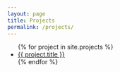 ```yaml
---
layout: page
title: Projects
permalink: /projects/
---
```

<ul>
{% for project in site.projects %}
  <li><a href = "{{project.url}}">{{ project.title }}</a></li>
{% endfor %}
</ul>